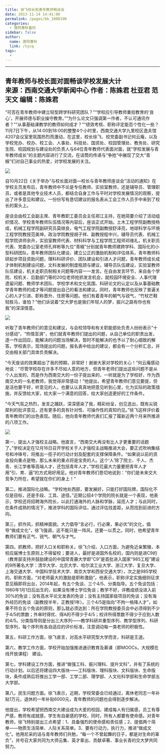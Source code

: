 ```yaml
---
title: 徐飞校长和青年教师畅谈会
date: 2013-11-14 14:41:00
permalink: /pages/bb_1000190
categories: 
  - 唐院春秋备份
sidebar: false
author: 
  name: 唐院春秋
  link: /tycq
tags: 
  - 
---
```


* * *

**青年教师与校长面对面畅谈学校发展大计**  
来源：西南交通大学新闻中心 作者：陈姝君 杜亚君 范天文 编辑：陈姝君 
---  
  
“可否在青年教师中建立轻型跨学科研究团队？”“学校应引导教师重拾教育的‘良心’，开展师德与职业操守教育。”“为什么论文只强调第一作者，不认可通讯作者？”“从事基础课教学的教师如何成才？”“绩效考核、职称评定能否个性化一些？11月7日下午，从14:00到18:00的整整4个小时里，西南交通大学九里校区逸夫馆4207会议室里氛围热烈而激动，在这里，校长徐飞、校党委副书记何云庵，以及学校党办、校办、校工会、人事处、科技处、国资处、校园管理处、教务处、研究生院、校园规划与建设处的负责人与64位青年教师代表面对面，就“学校发展与青年教师成长”的主题内容进行了交流，在话筒的传递与“争抢”中展现了交大“青椒”们对自己事业的热爱，对学校发展的关注。

![](http://news.swjtu.edu.cn/userfiles/201207/images/13-11-08/10_26_04_4290.JPG)

自10月22日《关于举办“与校长面对面—校长与青年教师座谈会”活动的通知》在学校主页发布后，青年教师中不论是专任教师、实验室教师，还是辅导员、管理职员，或者是其他专业技术人员，都结合自身工作与平时对学校发展情况的观察，提出了许多意见和建议。一份份写有恳切建议的报名表从工会工作人员手中来到了校长的案头上。

座谈会由校工会副主席、青年教职工委员会主任郑江主持，在她简要介绍了活动组织情况、学校青年教师队伍情况等内容后，座谈正式开始。土木工程学院副教授杨成，机械工程学院副研究员莫继良，电气工程学院副教授舒泽亮，地球科学与环境工程学院教授范美坤，政治学院教授胡子祥、副教授程中兴，辅导员代表、机械工程学院讲师余卉，实验室教师代表、材料科学与工程学院工程师邓维礼，机关职员代表、党委办公室老师孔祥彬等九位“青椒”分别就青年教师建跨学科、国际化的小型科研团队，青年教师团队化建设、建立公正的激励机制和评估体系，青年教师科研起步项目资助问题，理科科研评价、团队建设和引进人才问题，青年教师成长成才体制机制建设问题，文科发展的制度瓶颈与建议，辅导员队伍建设，实验室教师队伍建设，机关走职员制相关问题等内容一一发言。在自由发言环节，来自各个学院、校机关、后勤部门等的20位老师抢抓发言机会，就校园环境安全、人事代理遗留问题、教师学术团队、学校学术和文化氛围、科研论文的认定以及从事基础教学青年教师的成才等问题提出自己的看法和建议。同时，青年教师也反映了普遍关心的人才引进、职称晋升、住房等问题。他们有着青年的朝气与锐气，“竹杖芒鞋轻胜马，谁怕？”他们诉说着“交大梦也是我们年轻人的梦，振兴之路有你也有我”的深深情意。

![](http://news.swjtu.edu.cn/userfiles/201207/images/13-11-08/10_26_47_8660.JPG)

听取了青年教师们的意见和建议，与会校领导和有关职能部处负责人纷纷表示“十分感动”、“热情澎湃”，他们就青年教师们提出的问题，从自己单位的职责出发，逐一作出回应，能解决的问题当场解决，暂时不能解决的也予以了耐心细致的解答。学校表示，现场提出的问题，报名表中给出的建议，都会有一个分析汇总，并交由相关部门具体负责解决。

“今天座谈的效果超出了我的预期，非常好！谢谢大家对学校的关心！”何云庵感动地说：“尽管学校存在许多不尽如人意的地方，但青年老师们提出这些问题不是从个人出发的，而是作为西南交大的一份子提出来的，一听就是为了学校好，作为西南交大的一名老教师，我觉得非常感动！”他提出，希望青年教师们意见要提，但是活也要干好，听意见的人，也要认认真真地把意见听到心里，化为实际的政策措施，并反馈给大家，给大家一个满意的回答，给大家创造更好的工作条件。

“今天气氛之热烈，发言之踊跃，深深感染了我，精彩纷呈，创见迭出，既有尖锐犀利的批评意见，还有更多的具有针对性、可操作性的真知灼见。”徐飞这样评价着青年教师们的出色表现。随后，他向青年教师代表们汇报了履新近两个月来所推进的八项工作。

![](http://news.swjtu.edu.cn/userfiles/201207/images/13-11-08/10_27_33_4260.JPG)

第一，提出人才强校主战略。他直言，“西南交大再没有比人才更重要的话题了。”学校决定在12月16日召开学校关于人才强校主战略推进大会，要正式吹响集结号和冲锋号，将推出一揽子的行动计划及配套的支撑保障条件。“如果说以前的资金投向重点是物，那么未来的重点将是宝贵的人。这个‘人’除了院士、千人、杰青、长江学者等高端人才，还包括青年人才。”学校花最大力量要把青年人才用“引、育、逼”的方式用好用足。他对青年教师们恳切地说到：“你们是未来交大竞争力所在，希望就在你们的身上！”

第二，推进国际化战略。“学校地处西部，要发展好，只能打好国际牌，国际化不仅是目标，还是手段、工具、途径。”近期公招4个学院的院长就是一个表现，他表示，学校还将招聘海外院长，以此打通海外的人脉和学脉，延揽人才；与此同时，在条件成熟的情况下，推进学科的国际评估，通过评估找差距，从而找到前进的方向。

第三，抓作风，抓精神面貌。大力倡导“言必行，行必果，果必优”的文化，倡导“做成文化”，徐飞强调，这不能只是一阵风，还要一以贯之。同时，他希望青年教师们要有正气、锐气、朝气与才气。

第四，抓教师，把好入口关和职称关。徐飞介绍，入口方面，为避免近亲繁殖，本校应届博士生原则上不得留校；要进人，最好是进国外名校的，国内则是进C9的（教育部支持并鼓励建设的中国常青藤大学即“C9”是首批进入国家“985工程”建设的9所著名大学：清华大学、北京大学、哈尔滨工业大学、浙江大学、复旦大学、上海交通大学、中国科学技术大学、南京大学和西安交通大学），次之是985学校的。职称方面，“对老师最大的激励是职称激励”。他表示，职称评定实施细则征求意见稿即将出台，2014年起，有五个免谈、三个4/5、分类指导。五个免谈包括：1960年1月1日后出生的，如果没有博士学位免谈；教学不好，评教成绩没进入前30%的免谈；没有高水平论文发表的免谈；没有主持国家级项目的免谈；没有海外经历的免谈（副教授半年，正教授1年）。三个4/5是指向“不拘一格降人才”，如果不符合五个免谈的原则，那么就必须达到：所在学院教授委员会中必须得到不少于4/5的票数；外审时得优、得A的不得少于4/5；校评所得票数不得少于应到人数的4/5。分类指导则是分出三大序列——教学科研并重型序列、教学型序列、科研型序列，每个序列有各自适应的评价标准，注意调动每一类老师的积极性。

第五，科研工作方面，徐飞直言，对高水平研究型大学而言，科研是王道。

第六，教学工作方面，学校开始加强推进通识教育及慕课（即MOOCs，大规模在线开放课程） 建设。

第七，学科建设工作方面，推进“做强工科、振兴理科、提升文科”，并有了系统的行动计划。以后还将建设四大版块——工科版块、理科版块、文科版块、生命版块，条件成熟后将推出工学一部、工学二部、理学部、人文社科学部和生命学部五大学部。

第八，民生问题方面。徐飞表示，近期，学校常委会已经通过，离休老同志一年补贴1万元，退休的一年补贴6000元，青年教师的问题也会得到逐步解决。

他提出，学校希望把西南交大建设成为大爱的校园，建成每人有归属感，员工有尊严感，教师有成就感，学生有自豪感的学校，同时，所有人都要有使命感。对青年教师，徐飞特别提出三点希望：1、具备强烈的使命感和责任感；2、提倡两个简单——物质生活简单、人际关系简单。3、要有行动力，执行力，推进“做成文化”。他用尼采的话与青年教师们共勉，“每一个不曾起舞的日子，都是对生命的辜负”，并号召大家共同为大师云集、英才辈出、贡献卓著、事业长青的交大梦共同努力。
